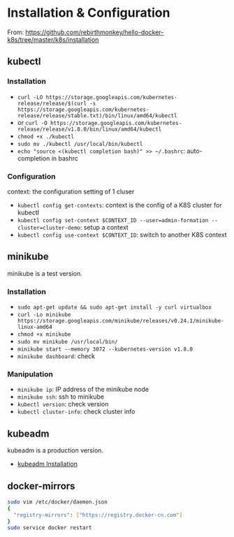 # Installation & Configuration

From: https://github.com/rebirthmonkey/hello-docker-k8s/tree/master/k8s/installation

## kubectl
### Installation
- `curl -LO https://storage.googleapis.com/kubernetes-release/release/$(curl -s https://storage.googleapis.com/kubernetes-release/release/stable.txt)/bin/linux/amd64/kubectl`
- or `curl -O https://storage.googleapis.com/kubernetes-release/release/v1.8.0/bin/linux/amd64/kubectl`
- `chmod +x ./kubectl`
- `sudo mv ./kubectl /usr/local/bin/kubectl`
- `echo "source <(kubectl completion bash)" >> ~/.bashrc`: auto-completion in bashrc

### Configuration
context: the configuration setting of 1 cluser
- `kubectl config get-contexts`: context is the config of a K8S cluster for kubectl
- `kubectl config set-context $CONTEXT_ID --user=admin-formation --cluster=cluster-demo`: setup a context
- `kubectl config use-context $CONTEXT_ID`: switch to another K8S context


## minikube
minikube is a test version.
### Installation
- `sudo apt-get update && sudo apt-get install -y curl virtualbox`
- `curl -Lo minikube https://storage.googleapis.com/minikube/releases/v0.24.1/minikube-linux-amd64`
- `chmod +x minikube`
- `sudo mv minikube /usr/local/bin/`
- `minikube start --memory 3072 --kubernetes-version v1.8.0`
- `minikube dashboard`: check

### Manipulation
- `minikube ip`: IP address of the minikube node
- `minikube ssh`: ssh to minikube
- `kubectl version`: check version
- `kubectl cluster-info`: check cluster info


## kubeadm
kubeadm is a production version.
- [kubeadm Installation](kubeadm/README.md)

## docker-mirrors
```bash
sudo vim /etc/docker/daemon.json
{
  "registry-mirrors": ["https://registry.docker-cn.com"]
}
sudo service docker restart
```
